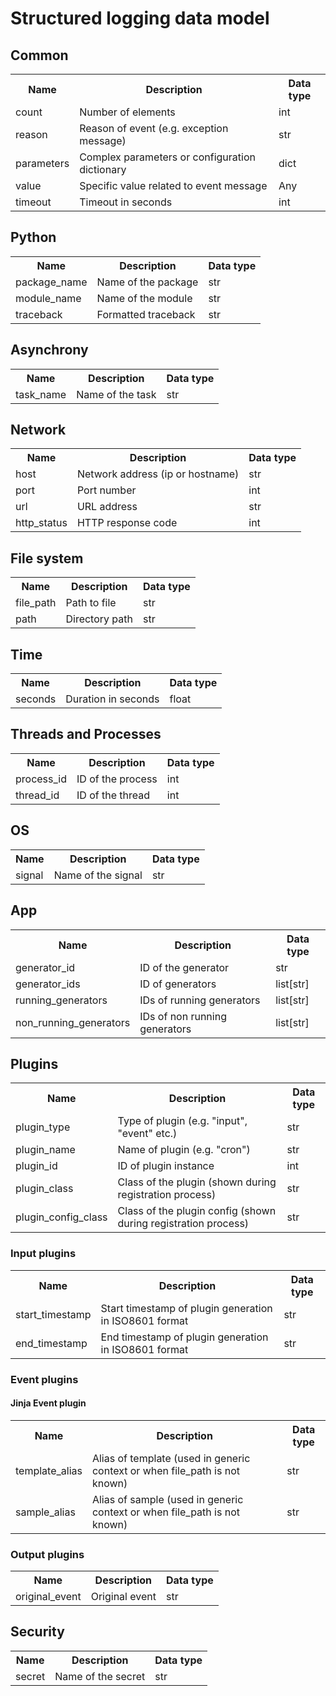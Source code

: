 # Structured logging data model

## Common

<table>
    <th>Name</th>
    <th>Description</th>
    <th>Data type</th>
    <tr>
        <td>count</td>
        <td>Number of elements</td>
        <td>int</td>
    </tr>
    <tr>
        <td>reason</td>
        <td>Reason of event (e.g. exception message)</td>
        <td>str</td>
    </tr>
    <tr>
        <td>parameters</td>
        <td>Complex parameters or configuration dictionary</td>
        <td>dict</td>
    </tr>
    <tr>
        <td>value</td>
        <td>Specific value related to event message</td>
        <td>Any</td>
    </tr>
    <tr>
        <td>timeout</td>
        <td>Timeout in seconds</td>
        <td>int</td>
    </tr>

</table>

## Python

<table>
    <th>Name</th>
    <th>Description</th>
    <th>Data type</th>
    <tr>
        <td>package_name</td>
        <td>Name of the package</td>
        <td>str</td>
    </tr>
    <tr>
        <td>module_name</td>
        <td>Name of the module</td>
        <td>str</td>
    </tr>
    <tr>
        <td>traceback</td>
        <td>Formatted traceback</td>
        <td>str</td>
    </tr>
</table>

## Asynchrony

<table>
    <th>Name</th>
    <th>Description</th>
    <th>Data type</th>
    <tr>
        <td>task_name</td>
        <td>Name of the task</td>
        <td>str</td>
    </tr>
</table>

## Network

<table>
    <th>Name</th>
    <th>Description</th>
    <th>Data type</th>
    <tr>
        <td>host</td>
        <td>Network address (ip or hostname)</td>
        <td>str</td>
    </tr>
    <tr>
        <td>port</td>
        <td>Port number</td>
        <td>int</td>
    </tr>
    <tr>
        <td>url</td>
        <td>URL address</td>
        <td>str</td>
    </tr>
    <tr>
        <td>http_status</td>
        <td>HTTP response code</td>
        <td>int</td>
    </tr>
</table>

## File system

<table>
    <th>Name</th>
    <th>Description</th>
    <th>Data type</th>
    <tr>
        <td>file_path</td>
        <td>Path to file</td>
        <td>str</td>
    </tr>
    <tr>
        <td>path</td>
        <td>Directory path</td>
        <td>str</td>
    </tr>
</table>

## Time

<table>
    <th>Name</th>
    <th>Description</th>
    <th>Data type</th>
    <tr>
        <td>seconds</td>
        <td>Duration in seconds</td>
        <td>float</td>
    </tr>
</table>

## Threads and Processes

<table>
    <th>Name</th>
    <th>Description</th>
    <th>Data type</th>
    <tr>
        <td>process_id</td>
        <td>ID of the process</td>
        <td>int</td>
    </tr>
    <tr>
        <td>thread_id</td>
        <td>ID of the thread</td>
        <td>int</td>
    </tr>
</table>

## OS

<table>
    <th>Name</th>
    <th>Description</th>
    <th>Data type</th>
    <tr>
        <td>signal</td>
        <td>Name of the signal</td>
        <td>str</td>
    </tr>
</table>

## App

<table>
    <th>Name</th>
    <th>Description</th>
    <th>Data type</th>
    <tr>
        <td>generator_id</td>
        <td>ID of the generator</td>
        <td>str</td>
    </tr>
    <tr>
        <td>generator_ids</td>
        <td>ID of generators</td>
        <td>list[str]</td>
    </tr>
    <tr>
        <td>running_generators</td>
        <td>IDs of running generators</td>
        <td>list[str]</td>
    </tr>
    <tr>
        <td>non_running_generators</td>
        <td>IDs of non running generators</td>
        <td>list[str]</td>
    </tr>
</table>

## Plugins

<table>
    <th>Name</th>
    <th>Description</th>
    <th>Data type</th>
    <tr>
        <td>plugin_type</td>
        <td>Type of plugin (e.g. "input", "event" etc.)</td>
        <td>str</td>
    </tr>
    <tr>
        <td>plugin_name</td>
        <td>Name of plugin (e.g. "cron")</td>
        <td>str</td>
    </tr>
    <tr>
        <td>plugin_id</td>
        <td>ID of plugin instance</td>
        <td>int</td>
    </tr>
    <tr>
        <td>plugin_class</td>
        <td>Class of the plugin (shown during registration process)</td>
        <td>str</td>
    </tr>
    <tr>
        <td>plugin_config_class</td>
        <td>Class of the plugin config (shown during registration process)</td>
        <td>str</td>
    </tr>
</table>

### Input plugins

<table>
    <th>Name</th>
    <th>Description</th>
    <th>Data type</th>
    <tr>
        <td>start_timestamp</td>
        <td>Start timestamp of plugin generation in ISO8601 format</td>
        <td>str</td>
    </tr>
    <tr>
        <td>end_timestamp</td>
        <td>End timestamp of plugin generation in ISO8601 format</td>
        <td>str</td>
    </tr>
</table>

### Event plugins

#### Jinja Event plugin

<table>
    <th>Name</th>
    <th>Description</th>
    <th>Data type</th>
    <tr>
        <td>template_alias</td>
        <td>Alias of template (used in generic context or when file_path is not known)</td>
        <td>str</td>
    </tr>
    <tr>
        <td>sample_alias</td>
        <td>Alias of sample (used in generic context or when file_path is not known)</td>
        <td>str</td>
    </tr>
</table>

### Output plugins

<table>
    <th>Name</th>
    <th>Description</th>
    <th>Data type</th>
    <tr>
        <td>original_event</td>
        <td>Original event</td>
        <td>str</td>
    </tr>
</table>

## Security

<table>
    <th>Name</th>
    <th>Description</th>
    <th>Data type</th>
    <tr>
        <td>secret</td>
        <td>Name of the secret</td>
        <td>str</td>
    </tr>
</table>